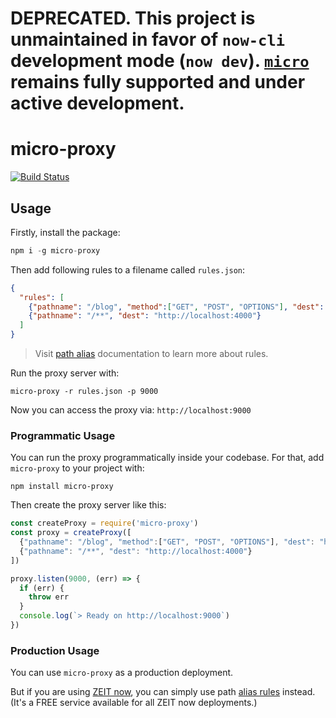 # DEPRECATED. This project is unmaintained in favor of `now-cli` development mode (`now dev`). [`micro`](https://github.com/zeit/micro) remains fully supported and under active development.

# micro-proxy

[![Build Status](https://travis-ci.org/zeit/micro-proxy.svg?branch=master)](https://travis-ci.org/zeit/micro-proxy)

## Usage

Firstly, install the package:

```js
npm i -g micro-proxy
```

Then add following rules to a filename called `rules.json`:

```json
{
  "rules": [
    {"pathname": "/blog", "method":["GET", "POST", "OPTIONS"], "dest": "http://localhost:5000"},
    {"pathname": "/**", "dest": "http://localhost:4000"}
  ]
}
```

> Visit [path alias](https://zeit.co/docs/features/path-aliases) documentation to learn more about rules.

Run the proxy server with:

```
micro-proxy -r rules.json -p 9000
```

Now you can access the proxy via: `http://localhost:9000`

### Programmatic Usage

You can run the proxy programmatically inside your codebase.
For that, add `micro-proxy` to your project with:

```
npm install micro-proxy
```

Then create the proxy server like this:

```js
const createProxy = require('micro-proxy')
const proxy = createProxy([
  {"pathname": "/blog", "method":["GET", "POST", "OPTIONS"], "dest": "http://localhost:5000"},
  {"pathname": "/**", "dest": "http://localhost:4000"}
])

proxy.listen(9000, (err) => {
  if (err) {
    throw err
  }
  console.log(`> Ready on http://localhost:9000`)
})
```

### Production Usage

You can use `micro-proxy` as a production deployment.

But if you are using [ZEIT now](https://zeit.co/now), you can simply use path [alias rules](https://zeit.co/docs/features/path-aliases) instead.<br/>
(It's a FREE service available for all ZEIT now deployments.)
